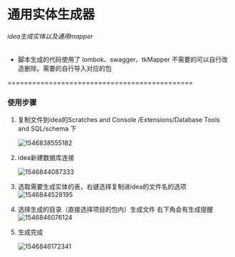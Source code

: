 # 通用实体生成器

###### idea生成实体以及通用mapper

* 脚本生成的代码使用了 lombok、swagger、tkMapper 不需要的可以自行改造删除。需要的自行导入对应的包


=============================================

### 使用步骤

1. 复制文件到idea的Scratches and Console /Extensions/Database Tools and SQL/schema 下

   ![1546838555182](C:\Users\ucmed\AppData\Roaming\Typora\typora-user-images\1546838555182.png)

2. idea新建数据库连接

   ![1546844087333](C:\Users\ucmed\AppData\Roaming\Typora\typora-user-images\1546844087333.png)

3. 选取需要生成实体的表，右键选择复制进idea的文件名的选项
   ![1546844528195](C:\Users\ucmed\AppData\Roaming\Typora\typora-user-images\1546844528195.png)

4. 选择生成的目录（直接选择项目的包内）生成文件 右下角会有生成提醒
   ![1546846076124](C:\Users\ucmed\AppData\Roaming\Typora\typora-user-images\1546846076124.png)

5. 生成完成

   ![1546846172341](C:\Users\ucmed\AppData\Roaming\Typora\typora-user-images\1546846172341.png)
